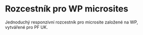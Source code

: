 # Rozcestník pro WP microsites
Jednoduchý responzivní  rozcestník pro microsite založené na WP, vytvářené pro PF UK.
